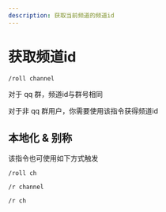 ```yaml
---
description: 获取当前频道的频道id
---
```


# 获取频道id

```
/roll channel
```

对于 qq 群，频道id与群号相同

对于非 qq 群用户，你需要使用该指令获得频道id

## 本地化 & 别称

该指令也可使用如下方式触发

```
/roll ch

/r channel

/r ch
```
